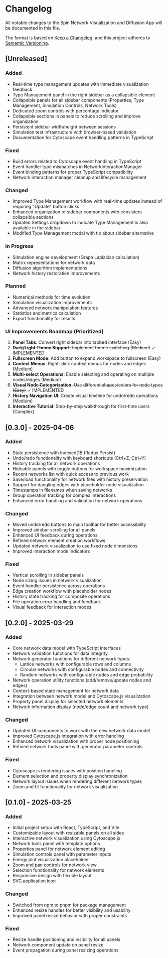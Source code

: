 # Changelog

All notable changes to the Spin Network Visualization and Diffusion App will be documented in this file.

The format is based on [Keep a Changelog](https://keepachangelog.com/en/1.0.0/),
and this project adheres to [Semantic Versioning](https://semver.org/spec/v2.0.0.html).

## [Unreleased]

### Added
- Real-time type management updates with immediate visualization feedback
- Type Management panel in the right sidebar as a collapsible element
- Collapsible panels for all sidebar components (Properties, Type Management, Simulation Controls, Network Tools)
- Dedicated zoom controls with percentage indicator
- Collapsible sections in panels to reduce scrolling and improve organization
- Persistent sidebar width/height between sessions
- Simulation test infrastructure with browser-based validation
- Documentation for Cytoscape event handling patterns in TypeScript

### Fixed
- Build errors related to Cytoscape event handling in TypeScript
- Event handler type mismatches in NetworkInteractionManager
- Event binding patterns for proper TypeScript compatibility
- Network interaction manager cleanup and lifecycle management

### Changed
- Improved Type Management workflow with real-time updates instead of requiring "Update" button clicks
- Enhanced organization of sidebar components with consistent collapsible sections
- Updated Settings dropdown to indicate Type Management is also available in the sidebar
- Modified Type Management modal with tip about sidebar alternative

### In Progress
- Simulation engine development (Graph Laplacian calculation)
- Matrix representations for network data
- Diffusion algorithm implementations
- Network history restoration improvements

### Planned
- Numerical methods for time evolution
- Simulation visualization improvements
- Advanced network manipulation features
- Statistics and metrics calculation
- Export functionality for results

### UI Improvements Roadmap (Prioritized)
1. **Panel Tabs**: Convert right sidebar into tabbed interface (Easy)
2. ~~**Dark/Light Theme Support**: Implement theme switching (Medium)~~ ✓ IMPLEMENTED
3. **Fullscreen Mode**: Add button to expand workspace to fullscreen (Easy)
4. **Context Menus**: Right-click context menus for nodes and edges (Medium)
5. **Multi-select Operations**: Enable selecting and operating on multiple nodes/edges (Medium)
6. ~~**Visual Node Categorization**: Use different shapes/colors for node types (Easy)~~ ✓ IMPLEMENTED
7. **History Navigation UI**: Create visual timeline for undo/redo operations (Medium)
8. **Interactive Tutorial**: Step-by-step walkthrough for first-time users (Complex)

## [0.3.0] - 2025-04-06

### Added
- State persistence with IndexedDB (Redux Persist)
- Undo/redo functionality with keyboard shortcuts (Ctrl+Z, Ctrl+Y)
- History tracking for all network operations
- Hideable panels with toggle buttons for workspace maximization
- Recent networks list with quick access to previous work
- Save/load functionality for network files with history preservation
- Support for dangling edges with placeholder node visualization
- Timestamps in filenames when saving networks
- Group operation tracking for complex interactions
- Enhanced error handling and validation for network operations

### Changed
- Moved undo/redo buttons to main toolbar for better accessibility
- Improved sidebar scrolling for all panels
- Enhanced UI feedback during operations
- Refined network element creation workflows
- Updated network visualization to use fixed node dimensions
- Improved interaction mode indicators

### Fixed
- Vertical scrolling in sidebar panels
- Node sizing issues in network visualization
- Event handler persistence across operations
- Edge creation workflow with placeholder nodes
- History state tracking for composite operations
- File operation error handling and feedback
- Visual feedback for interaction modes

## [0.2.0] - 2025-03-29

### Added
- Core network data model with TypeScript interfaces
- Network validation functions for data integrity
- Network generator functions for different network types:
  - Lattice networks with configurable rows and columns
  - Circular networks with configurable nodes and connectivity
  - Random networks with configurable nodes and edge probability
- Network operation utility functions (add/remove/update nodes and edges)
- Context-based state management for network data
- Integration between network model and Cytoscape.js visualization
- Property panel display for selected network elements
- Network information display (node/edge count and network type)

### Changed
- Updated UI components to work with the new network data model
- Improved Cytoscape.js integration with error handling
- Enhanced network visualization with proper node positioning
- Refined network tools panel with generator parameter controls

### Fixed
- Cytoscape.js rendering issues with position handling
- Element selection and property display synchronization
- Network layout issues when rendering different network types
- Zoom and fit functionality for network visualization

## [0.1.0] - 2025-03-25

### Added
- Initial project setup with React, TypeScript, and Vite
- Customizable layout with resizable panels on all sides
- Interactive network visualization using Cytoscape.js
- Network tools panel with template options
- Properties panel for network element editing
- Simulation controls panel with parameter inputs
- Energy plot visualization placeholder
- Zoom and pan controls for network view
- Selection functionality for network elements
- Responsive design with flexible layout
- SVG application icon

### Changed
- Switched from npm to pnpm for package management
- Enhanced resize handles for better visibility and usability
- Improved panel resize behavior with proper constraints

### Fixed
- Resize handle positioning and visibility for all panels
- Network component update on panel resize
- Event propagation during panel resizing operations